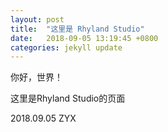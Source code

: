 ```yaml
---
layout: post
title:  "这里是 Rhyland Studio"
date:   2018-09-05 13:19:45 +0800
categories: jekyll update
---
```

你好，世界！

这里是Rhyland Studio的页面

2018.09.05 ZYX

[jekyll-docs]: https://jekyllrb.com/docs/home
[jekyll-gh]:   https://github.com/jekyll/jekyll
[jekyll-talk]: https://talk.jekyllrb.com/
